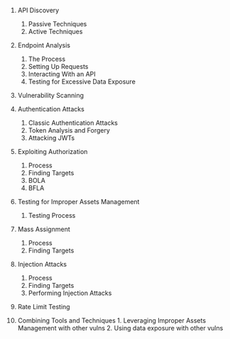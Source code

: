 1.  API Discovery
	1.  Passive Techniques
	2.  Active Techniques

2.  Endpoint Analysis
	1.  The Process
	2.  Setting Up Requests
	3.  Interacting With an API
	4.  Testing for Excessive Data Exposure

3.  Vulnerability Scanning

4.  Authentication Attacks 
	1.  Classic Authentication Attacks
	2.  Token Analysis and Forgery
	3.  Attacking JWTs

5.  Exploiting Authorization 
	1.  Process
	2.  Finding Targets
	3.  BOLA
	4.  BFLA

6.  Testing for Improper Assets Management 
	1.  Testing Process

7.  Mass Assignment
	1.  Process
	2.  Finding Targets

8.  Injection Attacks
	1.  Process
	2.  Finding Targets
	3.  Performing Injection Attacks

9.  Rate Limit Testing

10.  Combining Tools and Techniques
	1.  Leveraging Improper Assets Management with other vulns
	2.  Using data exposure with other vulns